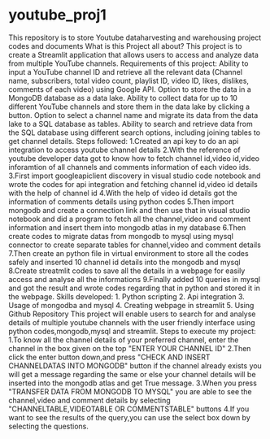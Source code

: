 # youtube_proj1
This repository is to store Youtube dataharvesting and warehousing project codes and documents
What is this Project all about?
    This project is to create a Streamlit application that allows users to access and analyze data from multiple YouTube channels.
Requirements of this project:
     Ability to input a YouTube channel ID and retrieve all the relevant data (Channel name, subscribers, total video count, playlist ID, video ID, likes, dislikes, comments of each video) using Google API.
     Option to store the data in a MongoDB database as a data lake.
     Ability to collect data for up to 10 different YouTube channels and store them in the data lake by clicking a button.
     Option to select a channel name and migrate its data from the data lake to a SQL database as tables.
     Ability to search and retrieve data from the SQL database using different search options, including joining tables to get channel details.
Steps followed:
     1.Created an api key to do an api integration to access youtube channel details
     2.With the reference of youtube developer data got to know how to fetch channel id,video id,video inforamtion of all channels and comments information of each video ids.
     3.First import googleapiclient discovery in visual studio code notebook and wrote the codes for api integration and fetching channel id,video id details with the help of channel id
     4.With the help of video id details got the information of comments details using python codes
     5.Then import mongodb and create a connection link and then use that in visual studio notebook and did a program to fetch all the channel,video and comment information and insert them into mongodb atlas in my database
     6.Then create codes to migrate datas from mongodb to mysql using mysql connector to create separate tables for channel,video and comment details
     7.Then create an python file in virtual environment to store all the codes safely and inserted 10 channel id details into the mongodb and mysql
     8.Create streatmlit codes to save all the details in a webpage for easily access and analyse all the informations
     9.Finally added 10 queries in mysql and got the result and wrote codes regarding that in python and stored it in the webpage.
Skills developed:
     1. Python scripting
     2. Api integration
     3. Usage of mongodba and mysql
     4. Creating webpage in streamlit
     5. Using Github Repository
     This project will enable users to search for and analyse details of multiple youtube channels with the user friendly interface using python codes,mongodb,mysql and streamlit.
Steps to execute my project:
    1.To know all the  channel details of your preferred channel, enter the channel in the box given on the top "ENTER YOUR CHANNEL ID"
    2.Then click the enter button down,and press "CHECK AND INSERT CHANNELDATAS INTO MONGODB" button if the channel already exists you will get a message regarding the same or else your channel details will be  inserted into the mongodb atlas and get True message.
    3.When you press "TRANSFER DATA FROM MONGODB TO MYSQL" you are able to see the channel,video and comment details by selecting "CHANNELTABLE,VIDEOTABLE OR COMMENTSTABLE" buttons
    4.If you want to see the results of the query,you can use the select box down by selecting the questions.
     


